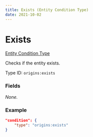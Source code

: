 ```yaml
---
title: Exists (Entity Condition Type)
date: 2021-10-02
---
```


# Exists

[Entity Condition Type](../entity_condition_types.md)

Checks if the entity exists.

Type ID: `origins:exists`

### Fields

_None._

### Example
```json
"condition": {
    "type": "origins:exists"
}
```